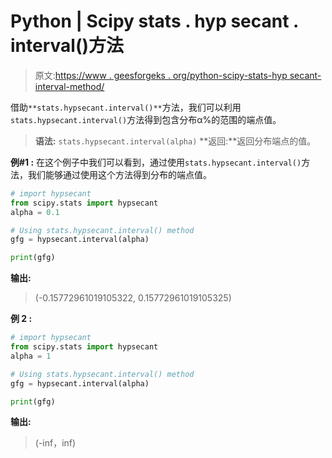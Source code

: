 # Python | Scipy stats . hyp secant . interval()方法

> 原文:[https://www . geesforgeks . org/python-scipy-stats-hyp secant-interval-method/](https://www.geeksforgeeks.org/python-scipy-stats-hypsecant-interval-method/)

借助`**stats.hypsecant.interval()**`方法，我们可以利用`stats.hypsecant.interval()`方法得到包含分布α%的范围的端点值。

> **语法:** `stats.hypsecant.interval(alpha)`
> **返回:**返回分布端点的值。

**例#1 :**
在这个例子中我们可以看到，通过使用`stats.hypsecant.interval()`方法，我们能够通过使用这个方法得到分布的端点值。

```py
# import hypsecant
from scipy.stats import hypsecant
alpha = 0.1

# Using stats.hypsecant.interval() method
gfg = hypsecant.interval(alpha)

print(gfg)
```

**输出:**

> (-0.15772961019105322, 0.15772961019105325)

**例 2 :**

```py
# import hypsecant
from scipy.stats import hypsecant
alpha = 1

# Using stats.hypsecant.interval() method
gfg = hypsecant.interval(alpha)

print(gfg)
```

**输出:**

> (-inf，inf)